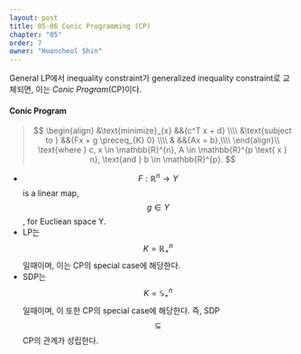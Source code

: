 ```yaml
---
layout: post
title: 05-06 Conic Programming (CP)
chapter: "05"
order: 7
owner: "Hooncheol Shin"
---
```


General LP에서 inequality constraint가 generalized inequality constraint로 교체되면, 이는 *Conic Program*(CP)이다.

#### Conic Program
>$$
>\begin{align}
>    &\text{minimize}_{x} &&{c^T x + d} \\\\
>    &\text{subject to } &&{Fx + g \preceq_{K} 0} \\\\
>    & &&{Ax = b},\\\\
>\end{align}\\
>\text{where } c, x \in \mathbb{R}^{n}, A \in \mathbb{R}^{p \text{ x } n}, \text{and } b \in \mathbb{R}^{p}.
>$$

* $$F: \mathbb{R}^n \rightarrow Y$$ is a linear map, $$g \in Y$$, for Eucliean space Y.
* LP는 $$K = \mathbb{R}_{+}^n$$일때이며, 이는 CP의 special case에 해당한다.
* SDP는 $$K = \mathbb{S}_{+}^n$$일때이며, 이 또한 CP의 special case에 해당한다. 즉, SDP $$\subseteq$$ CP의 관계가 성립한다.